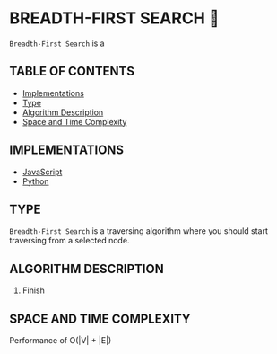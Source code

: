 # BREADTH-FIRST SEARCH 🌯

`Breadth-First Search` is a

## TABLE OF CONTENTS

- [Implementations](#implementations)
- [Type](#type)
- [Algorithm Description](#algorithm-description)
- [Space and Time Complexity](#space-and-time-complexity)

## IMPLEMENTATIONS

- [JavaScript](breadthFirstSearch.js)
- [Python](breadth_first_search.py)

## TYPE

`Breadth-First Search` is a traversing algorithm where you should start traversing from a selected node.

## ALGORITHM DESCRIPTION

1. Finish

## SPACE AND TIME COMPLEXITY

Performance of O(|V| + |E|)
